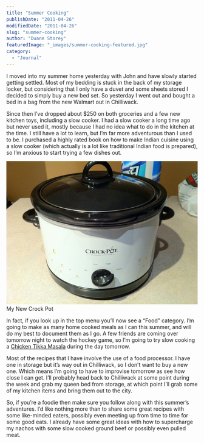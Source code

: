 ```yaml
---
title: "Summer Cooking"
publishDate: "2011-04-26"
modifiedDate: "2011-04-26"
slug: "summer-cooking"
author: "Duane Storey"
featuredImage: "_images/summer-cooking-featured.jpg"
category:
  - "Journal"
---
```


I moved into my summer home yesterday with John and have slowly started getting settled. Most of my bedding is stuck in the back of my storage locker, but considering that I only have a duvet and some sheets stored I decided to simply buy a new bed set. So yesterday I went out and bought a bed in a bag from the new Walmart out in Chilliwack.

Since then I’ve dropped about $250 on both groceries and a few new kitchen toys, including a slow cooker. I had a slow cooker a long time ago but never used it, mostly because I had no idea what to do in the kitchen at the time. I still have a lot to learn, but I’m far more adventurous than I used to be. I purchased a highly rated book on how to make Indian cuisine using a slow cooker (which actually is a lot like traditional Indian food is prepared), so I’m anxious to start trying a few dishes out.

[![](_images/summer-cooking-1.jpg "5656309236_eae607a1d1_z")](_images/summer-cooking-1.jpg)My New Crock Pot



In fact, if you look up in the top menu you’ll now see a “Food” category. I’m going to make as many home cooked meals as I can this summer, and will do my best to document them as I go. A few friends are coming over tomorrow night to watch the hockey game, so I’m going to try slow cooking a [Chicken Tikka Masala](http://en.wikipedia.org/wiki/Chicken_tikka_masala) during the day tomorrow.

Most of the recipes that I have involve the use of a food processor. I have one in storage but it’s way out in Chilliwack, so I don’t want to buy a new one. Which means I’m going to have to improvise tomorrow as see how close I can get. I’ll probably head back to Chilliwack at some point during the week and grab my queen bed from storage, at which point I’ll grab some of my kitchen items and bring them out to the city.

So, if you’re a foodie then make sure you follow along with this summer’s adventures. I’d like nothing more than to share some great recipes with some like-minded eaters, possibly even meeting up from time to time for some good eats. I already have some great ideas with how to supercharge my nachos with some slow cooked ground beef or possibly even pulled meat.